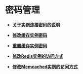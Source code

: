 # 密码管理<a name="dcs-ug-0312039"></a>

-   **[关于实例连接密码的说明](关于实例连接密码的说明.md)**  

-   **[修改缓存实例密码](修改缓存实例密码.md)**  

-   **[重置缓存实例密码](重置缓存实例密码.md)**  

-   **[修改Redis实例的访问方式](修改Redis实例的访问方式.md)**  

-   **[修改Memcached实例的访问方式](修改Memcached实例的访问方式.md)**  


